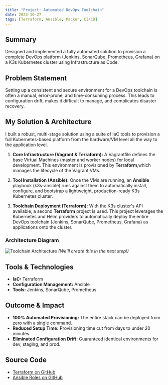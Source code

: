 ```yaml
---
title: "Project: Automated DevOps Toolchain"
date: 2023-10-27
tags: [Terraform, Ansible, Packer, CI/CD]
---
```


## Summary
Designed and implemented a fully automated solution to provision a complete DevOps platform (Jenkins, SonarQube, Prometheus, Grafana) on a K3s Kubernetes cluster using Infrastructure as Code.

## Problem Statement
Setting up a consistent and secure environment for a DevOps toolchain is often a manual, error-prone, and time-consuming process. This leads to configuration drift, makes it difficult to manage, and complicates disaster recovery.

## My Solution & Architecture
I built a robust, multi-stage solution using a suite of IaC tools to provision a full Kubernetes-based platform from the hardware/VM level all the way to the application level.

1.  **Core Infrastructure (Vagrant & Terraform):** A Vagrantfile defines the base Virtual Machines (master and worker nodes) for local development. This environment is provisioned by **Terraform**,which manages the lifecycle of the Vagrant VMs.
2.  **Tool Installation (Ansible):** Once the VMs are running, an **Ansible** playbook (k3s-ansible) runs against them to automatically install, configure, and bootstrap a lightweight, production-ready K3s Kubernetes cluster.

3.  **Toolchain Deployment (Terraform):** With the K3s cluster's API available, a second **Terraform** project is used. This project leverages the Kubernetes and Helm providers to automatically deploy the entire DevOps toolchain (Jenkins, SonarQube, Prometheus, Grafana) as applications onto the cluster.

### Architecture Diagram
![Toolchain Architecture](https://yourdomain.com/path/to/image.png)
*(We'll create this in the next step!)*

## Tools & Technologies
*   **IaC:** Terraform
*   **Configuration Management:** Ansible
*   **Tools:** Jenkins, SonarQube, Prometheus

## Outcome & Impact
*   **100% Automated Provisioning:** The entire stack can be deployed from zero with a single command.
*   **Reduced Setup Time:** Provisioning time cut from days to under 20 minutes.
*   **Eliminated Configuration Drift:** Guaranteed identical environments for dev, staging, and prod.

## Source Code
*   [Terraform on GitHub](https://github.com/waruimoojin/terraform)
*   [Ansible Roles on GitHub](https://github.com/waruimoojin/k3s-ansible)

